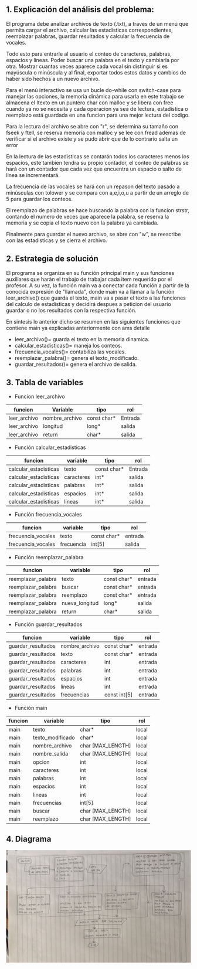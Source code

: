 ## 1. **Explicación del análisis del problema**: ##
    
El programa debe analizar archivos de texto (.txt), a traves de un menú que permita cargar el archivo, calcular las estadisticas correspondientes, reemplazar palabras, guardar resultados y calcular la frecuencia de vocales.

Todo esto para entrarle al usuario el conteo de caracteres, palabras, espacios y lineas. Poder buscar una palabra en el texto y cambiarla por otra. Mostrar cuantas veces aparece cada vocal sin distinguir si es mayúscula o minúscula y al final, exportar todos estos datos y cambios de haber sido hechos a un nuevo archivo.

Para el menú interactivo se usa un bucle do-while con switch-case para manejar las opciones, la memoria dinámica para usarla en este trabajo se almacena el ltexto en un puntero char con malloc y se libera con free cuando ya no se necesita y cada operacion ya sea de lectura, estadística o reemplazo está guardada en una funcion para una mejor lectura del codigo.

Para la lectura del archivo se abre con "r", se determina su tamaño con fseek y ftell, se reserva memoria con malloc y se lee con fread ademas de verificar si el archivo existe y se pudo abrir que de lo contrario salta un error

En la lectura de las estadisticas se contarán todos los caracteres menos los espacios, este tambien tendra su propio contador, el conteo de palabras se hará con un contador que cada vez que encuentra un espacio o salto de linea se incrementará.

La frecuencia de las vocales se hará con un repason del texto pasado a minúsculas con tolower y se compara con a,e,i,o,u a partir de un arreglo de 5 para guardar los conteos.

El reemplazo de palabras se hace buscando la palabra con la funcion strstr, contando el numero de veces que aparece la palabra, se reserva la memoria y se copia el texto nuevo con la palabra ya cambiada.

Finalmente para guardar el nuevo archivo, se abre con "w", se reescribe con las estadisticas y se cierra el archivo.

## 2. **Estrategia de solución** ##

El programa se organiza en su función principal main y sus funciones auxiliares que harán el trabajo de trabajar cada item requerido por el profesor. A su vez, la función main va a conectar cada función a partir de la conocida expresión de "llamada", donde main va a llamar a la función leer_archivo() que guarda el texto, main va a pasar el texto a las funciones del calculo de estadisticas y decidirá despues a peticion del usuario guardar o no los resultados con la respectiva función.

En sintesis lo anterior dicho se resumen en las siguientes funciones que contiene main ya explicadas anteriormente con ams detalle

- leer_archivo()= guarda el texto en la memoria dinamica.
- calcular_estadisticas()= maneja los conteos.
- frecuencia_vocales()= contabiliza las vocales.
- reemplazar_palabra()= genera el texto_modificado.
- guardar_resultados()= genera el archivo de salida.

## 3. **Tabla de variables** ##

- Funcion leer_archivo

|  funcion | Variable | tipo  | rol |
|---|---|---|---|
| leer_archivo  | nombre_archivo  | const char*  | Entrada  |
|  leer_archivo | longitud  | long*  |  salida |
|  leer_archivo | return  | char*  |  salida |

- Función calcular_estadisticas

| funcion | variable | tipo | rol |
|---------|----------|------|-----|
|calcular_estadisticas|  texto |  const char*  | Entrada    |
|calcular_estadisticas|  caracteres | int*  |  salida   |
|calcular_estadisticas|  palabras | int*  | salida    |
|calcular_estadisticas|  espacios | int* |  salida   |
|calcular_estadisticas|  lineas| int*|  salida   |

- Función frecuencia_vocales

| funcion | variable | tipo | rol |
|---------|----------|------|-----|
|frecuencia_vocales  | texto |const char*   | entrada    |
|frecuencia_vocales  | frecuencia |int[5]      | salida  |

- Función reemplazar_palabra

| funcion | variable | tipo | rol |
|---------|----------|------|-----|
|reemplazar_palabra | texto | const char*  | entrada    |
|reemplazar_palabra | buscar | const char*  |entrada     |
|reemplazar_palabra | reemplazo | const char*  | entrada    |
|reemplazar_palabra | nueva_longitud |long*      | salida    |
|reemplazar_palabra | return |char*     | salida    |

- Función guardar_resultados

| funcion | variable | tipo | rol |
|---------|----------|------|-----|
|guardar_resultados | nombre_archivo         |  const char*    |  entrada   |
|guardar_resultados | texto         | const char*     |  entrada   |
|guardar_resultados | caracteres         | int     |  entrada   |
|guardar_resultados | palabras         | int     | entrada    |
|guardar_resultados | espacios         | int     | entrada    |
|guardar_resultados | lineas         |  int    |  entrada   |
|guardar_resultados | frecuencias         | const int[5]     |  entrada   |

- Función main

| funcion | variable | tipo | rol |
|---------|----------|------|-----|
|   main      |   texto       |  char*    |  local   |
|    main     |   texto_modificado       | char*     |  local   |
|   main      |   nombre_archivo       | char [MAX_LENGTH]     |   local  |
|   main      |   nombre_salida       | char [MAX_LENGTH]     | local    |
|   main      |   opcion       |  int    | local    |
|  main       |   caracteres       | int     |  local   |
|  main       |   palabras       | int     |  local   |
|  main       |   espacios       | int     | local    |
|  main       |   lineas       |  int    | local    |
|  main       |   frecuencias       | int[5]     | local    |
|  main       |   buscar       | char [MAX_LENGTH]     | local    |
|  main       |   reemplazo       |  char [MAX_LENGTH]    |  local   |


## 4. **Diagrama** ##

![alt text](image.png)